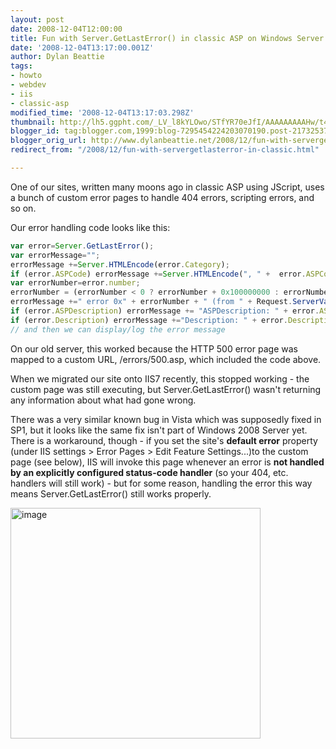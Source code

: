 ```yaml
---
layout: post
date: 2008-12-04T12:00:00
title: Fun with Server.GetLastError() in classic ASP on Windows Server 2008
date: '2008-12-04T13:17:00.001Z'
author: Dylan Beattie
tags:
- howto
- webdev
- iis
- classic-asp
modified_time: '2008-12-04T13:17:03.298Z'
thumbnail: http://lh5.ggpht.com/_LV_l8kYLOwo/STfYR70eJfI/AAAAAAAAAHw/t4wZRKQpCNI/s72-c/image_thumb%5B1%5D.png?imgmax=800
blogger_id: tag:blogger.com,1999:blog-7295454224203070190.post-2173253789941327029
blogger_orig_url: http://www.dylanbeattie.net/2008/12/fun-with-servergetlasterror-in-classic.html
redirect_from: "/2008/12/fun-with-servergetlasterror-in-classic.html"

---
```

One of our sites, written many moons ago in classic ASP using JScript, uses a bunch of custom error pages to handle 404 errors, scripting errors, and so on.

Our error handling code looks like this:

``` javascript
var error=Server.GetLastError(); 
var errorMessage=""; 
errorMessage +=Server.HTMLEncode(error.Category); 
if (error.ASPCode) errorMessage +=Server.HTMLEncode(", " +  error.ASPCode); 
var errorNumber=error.number;
errorNumber = (errorNumber < 0 ? errorNumber + 0x100000000 : errorNumber).toString(16);
errorMessage +=" error 0x" + errorNumber + " (from " + Request.ServerVariables("SCRIPT_NAME").Item + ")\r\n\r\n";
if (error.ASPDescription) errorMessage += "ASPDescription: " + error.ASPDescription + "\r\n"; 
if (error.Description) errorMessage +="Description: " + error.Description + "\r\n"; 
// and then we can display/log the error message 
```

On our old server, this worked because the HTTP 500 error page was mapped to a custom URL, /errors/500.asp, which included the code above.

When we migrated our site onto IIS7 recently, this stopped working - the custom page was still executing, but Server.GetLastError() wasn't returning any information about what had gone wrong.

There was a very similar known bug in Vista which was supposedly fixed in SP1, but it looks like the same fix isn't part of Windows 2008 Server yet. There is a workaround, though - if you set the site's **default error** property (under IIS settings > Error Pages > Edit Feature Settings...)to the custom page (see below), IIS will invoke this page whenever an error is **not handled by an explicitly configured status-code
      handler** (so your 404, etc. handlers will still work) - but for some reason, handling the error this way means Server.GetLastError() still works properly.

  <img
        style="border-right: 0px; border-top: 0px; border-left: 0px; border-bottom: 0px" height="369" alt="image"
        src="http://lh5.ggpht.com/_LV_l8kYLOwo/STfYR70eJfI/AAAAAAAAAHw/t4wZRKQpCNI/image_thumb%5B1%5D.png?imgmax=800"
        width="400" border="0" />
